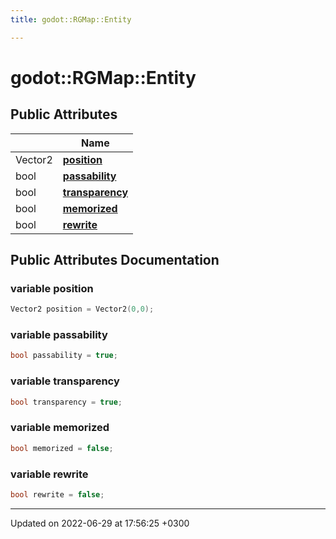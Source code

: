 ```yaml
---
title: godot::RGMap::Entity

---
```


# godot::RGMap::Entity





## Public Attributes

|                | Name           |
| -------------- | -------------- |
| Vector2 | **[position](Classes/structgodot_1_1RGMap_1_1Entity.md#variable-position)**  |
| bool | **[passability](Classes/structgodot_1_1RGMap_1_1Entity.md#variable-passability)**  |
| bool | **[transparency](Classes/structgodot_1_1RGMap_1_1Entity.md#variable-transparency)**  |
| bool | **[memorized](Classes/structgodot_1_1RGMap_1_1Entity.md#variable-memorized)**  |
| bool | **[rewrite](Classes/structgodot_1_1RGMap_1_1Entity.md#variable-rewrite)**  |

## Public Attributes Documentation

### variable position

```cpp
Vector2 position = Vector2(0,0);
```


### variable passability

```cpp
bool passability = true;
```


### variable transparency

```cpp
bool transparency = true;
```


### variable memorized

```cpp
bool memorized = false;
```


### variable rewrite

```cpp
bool rewrite = false;
```


-------------------------------

Updated on 2022-06-29 at 17:56:25 +0300